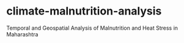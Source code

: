 # climate-malnutrition-analysis
Temporal and Geospatial Analysis of Malnutrition and Heat Stress in Maharashtra
